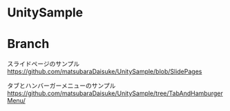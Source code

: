 # UnitySample

# Branch
スライドページのサンプル
 https://github.com/matsubaraDaisuke/UnitySample/blob/SlidePages
 
 タブとハンバーガーメニューのサンプル
 https://github.com/matsubaraDaisuke/UnitySample/tree/TabAndHamburgerMenu/
